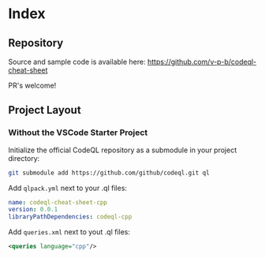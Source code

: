 # Index 

## Repository

Source and sample code is available here: https://github.com/v-p-b/codeql-cheat-sheet 

PR's welcome!

## Project Layout

### Without the VSCode Starter Project

Initialize the official CodeQL repository as a submodule in your project directory:

```sh
git submodule add https://github.com/github/codeql.git ql
```

Add `qlpack.yml` next to your .ql files:

```yml
name: codeql-cheat-sheet-cpp
version: 0.0.1
libraryPathDependencies: codeql-cpp
```

Add `queries.xml` next to yout .ql files:

```xml
<queries language="cpp"/>
```
